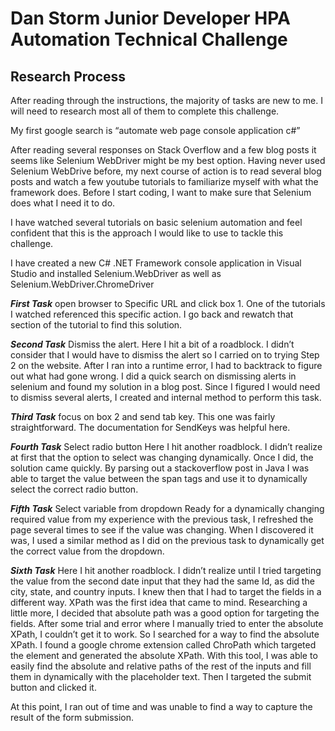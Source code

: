 # Dan Storm Junior Developer HPA Automation Technical Challenge

## Research Process

After reading through the instructions, the majority of tasks are new to me. I will need to research most all of them to complete this challenge.

My first google search is “automate web page console application c#”

After reading several responses on Stack Overflow and a few blog posts it seems like Selenium WebDriver might be my best option. Having never used Selenium WebDrive before, my next course of action is to read several blog posts and watch a few youtube tutorials to familiarize myself with what the framework does. Before I start coding, I want to make sure that Selenium does what I need it to do.

I have watched several tutorials on basic selenium automation and feel confident that this is the approach I would like to use to tackle this challenge.

I have created a new C# .NET Framework console application in Visual Studio and installed Selenium.WebDriver as well as Selenium.WebDriver.ChromeDriver

***First Task*** open browser to Specific URL and click box 1.
One of the tutorials I watched referenced this specific action. I go back and rewatch that section of the tutorial to find this solution.

***Second Task***  Dismiss the alert.
Here I hit a bit of a roadblock. I didn’t consider that I would have to dismiss the alert so I carried on to trying Step 2 on the website. After I ran into a runtime error, I had to backtrack to figure out what had gone wrong. I did a quick search on dismissing alerts in selenium and found my solution in a blog post. Since I figured I would need to dismiss several alerts, I created and internal method to perform this task.

***Third Task*** focus on box 2 and send tab key.
This one was fairly straightforward. The documentation for SendKeys was helpful here.

***Fourth Task***  Select radio button
Here I hit another roadblock. I didn’t realize at first that the option to select was changing dynamically. Once I did, the solution came quickly. By parsing out a stackoverflow post in Java I was able to target the value between the span tags and use it to dynamically select the correct radio button.

***Fifth Task*** Select variable from dropdown
Ready for a dynamically changing required value from my experience with the previous task, I refreshed the page several times to see if the value was changing. When I discovered it was, I used a similar method as I did on the previous task to dynamically get the correct value from the dropdown.

***Sixth Task***
Here I hit another roadblock. I didn’t realize until I tried targeting the value from the second date input that they had the same Id, as did the city, state, and country inputs. I knew then that I had to target the fields in a different way. XPath was the first idea that came to mind. Researching a little more, I decided that absolute path was a good option for targeting the fields. After some trial and error where I manually tried to enter the absolute XPath, I couldn’t get it to work. So I searched for a way to find the absolute XPath. I found a google chrome extension called ChroPath which targeted the element and generated the absolute XPath. With this tool, I was able to easily find the absolute and relative paths of the rest of the inputs and fill them in dynamically with the placeholder text. Then I targeted the submit button and clicked it.

At this point, I ran out of time and was unable to find a way to capture the result of the form submission. 


